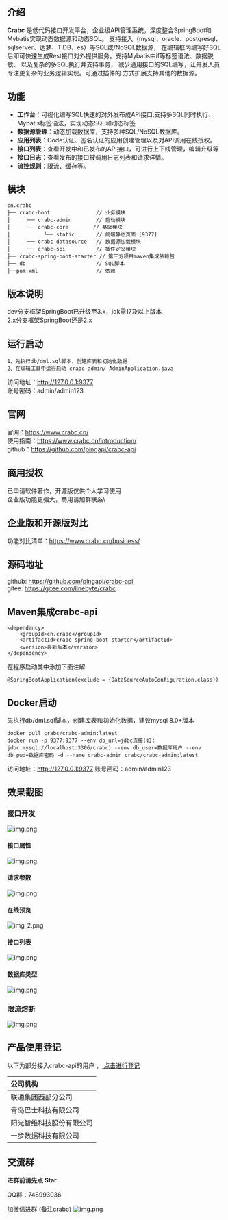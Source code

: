 
## 介绍
**Crabc** 是低代码接口开发平台，企业级API管理系统，深度整合SpringBoot和Mybatis实现动态数据源和动态SQL。
支持接入（mysql、oracle、postgresql、sqlserver、达梦、TiDB、es）等SQL或/NoSQL数据源，
在编辑框内编写好SQL后即可快速生成Rest接口对外提供服务。支持Mybatis中if等标签语法、数据脱敏、
以及复杂的多SQL执行并支持事务， 减少通用接口的SQL编写，让开发人员专注更复杂的业务逻辑实现。可通过插件的
方式扩展支持其他的数据源。

## 功能
- **工作台**：可视化编写SQL快速的对外发布成API接口,支持多SQL同时执行、Mybatis标签语法，实现动态SQL和动态标签
- **数据源管理**：动态加载数据库，支持多种SQL/NoSQL数据库。
- **应用列表**：Code认证、签名认证的应用创建管理以及对API调用在线授权。
- **接口列表**：查看开发中和已发布的API接口，可进行上下线管理，编辑升级等
- **接口日志**：查看发布的接口被调用日志列表和请求详情。
- **流控规则**：限流、缓存等。

## 模块
~~~
cn.crabc    
├── crabc-boot               // 业务模块
│     └── crabc-admin        // 启动模块
│     └── crabc-core        // 基础模块
│           └── static       // 前端静态页面 [9377]
│     └── crabc-datasource   // 数据源加载模块
│     └── crabc-spi          // 插件定义模块
├── crabc-spring-boot-starter // 第三方项目maven集成依赖包
├── db                       // SQL脚本
├──pom.xml                   // 依赖
~~~ 
## 版本说明
dev分支框架SpringBoot已升级至3.x，jdk需17及以上版本 \
2.x分支框架SpringBoot还是2.x

## 运行启动
```
1、先执行db/dml.sql脚本，创建库表和初始化数据
2、在编辑工具中运行启动 crabc-admin/ AdminApplication.java
```
访问地址：http://127.0.0.1:9377 \
账号密码：admin/admin123

## 官网
官网：https://www.crabc.cn/ \
使用指南：https://www.crabc.cn/introduction/ \
github：https://github.com/pingapi/crabc-api

## 商用授权
已申请软件著作，开源版仅供个人学习使用 \
企业版功能更强大，商用请加群联系\

## 企业版和开源版对比
功能对比清单：https://www.crabc.cn/business/

## 源码地址
github: https://github.com/pingapi/crabc-api \
gitee: https://gitee.com/linebyte/crabc

## Maven集成crabc-api

```
<dependency>
    <groupId>cn.crabc</groupId>
    <artifactId>crabc-spring-boot-starter</artifactId>
    <version>最新版本</version>
</dependency>
```
在程序启动类中添加下面注解
```
@SpringBootApplication(exclude = {DataSourceAutoConfiguration.class})
```
## Docker启动
先执行db/dml.sql脚本，创建库表和初始化数据，建议mysql 8.0+版本
```
docker pull crabc/crabc-admin:latest
docker run -p 9377:9377 --env db_url=jdbc连接(如：jdbc:mysql://localhost:3306/crabc) --env db_user=数据库用户 --env db_pwd=数据库密码 -d --name crabc-admin crabc/crabc-admin:latest
```
访问地址：http://127.0.0.1:9377
账号密码：admin/admin123

## 效果截图
### 接口开发
![img.png](doc/sql.png)
#### 接口属性
![img.png](doc/detail.png)
#### 请求参数
![img.png](doc/param.png)
#### 在线预览
![img_2.png](doc/img_test.png)
#### 接口列表 
![img.png](doc/api.png) 
#### 数据库类型
![img.png](doc/db.png)
### 限流熔断
![img.png](doc/flow.png)

## 产品使用登记
以下为部分接入crabc-api的用户 ，<a href="https://gitee.com/linebyte/crabc/issues/IA98CA" target="_blank"> 点击进行登记</a>

| 公司机构           |
|:---------------|
| 联通集团西部分公司      |
| 青岛巴士科技有限公司     |
| 阳光智维科技股份有限公司   |
| 一步数据科技有限公司     |


## 交流群
**进群前请先点 Star** 

QQ群：748993036 

加微信进群 (备注crabc)
![img.png](doc/img.png)
